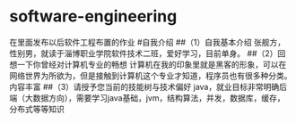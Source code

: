 # software-engineering
在里面发布以后软件工程布置的作业
#自我介绍
##（1）自我基本介绍
张舰方，性别男，就读于淄博职业学院软件技术二班，爱好学习，目前单身。
##（2）回想一下你曾经对计算机专业的畅想
计算机在我的印象里就是黑客的形象，可以在网络世界为所欲为，但是接触到计算机这个专业才知道，程序员也有很多种分类。内容丰富
##（3）请授予您当前的技能树与技术偏好
java，就业目标非常明确后端（大数据方向），需要学习java基础，jvm，结构算法，并发，数据库，缓存，分布式等等知识
